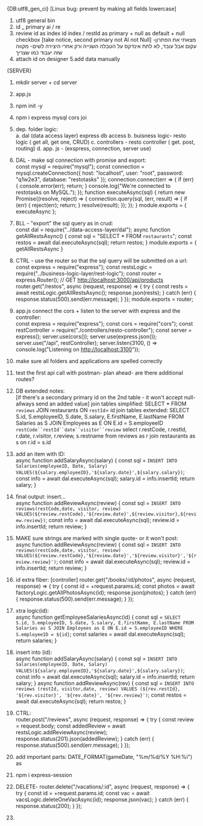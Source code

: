 {DB:utf8_gen_ci} [Linux bug: prevent by making all fields lowercase]

1. utf8 general bin
2. id _ primary ai / re
3. review id as index id index  / restId as primary + null as default + null checkbox [take notice, second primary not AI not Null] מצאתי את הפתרון- עקום אבל עובד, לא לתת אינדקס על הטבלה השנייה ורק אחרי היצירה לשים- מקווה שזה יעבוד כמו שצריך
4. attach id on designer 5.add data manually

{SERVER}

1. mkdir server + cd server
2. app.js
3. npm init -y
4. npm i express mysql cors joi
5. dep. folder logic:<br>
  a. dal (data access layer) express db access b. buisness logic- resto logic ( get all, get one, CRUD) c. controllers - resto controller ( get. post, routing) d. app. js - (exspress, connection, server use)
6. DAL - make sql connection with promise and export:<br>
  const mysql = require("mysql"); const connection = mysql.createConnection({ host: "localhost", user: "root", password: "q1w2e3", database: "restotasks" }); connection.connect(err => { if (err) {
  console.error(err);
   return;
   } console.log("We're connected to restotasks on MySQL."); }); function executeAsync(sql) { return new Promise((resolve, reject) => {
  connection.query(sql, (err, result) => {
       if (err) {
           reject(err);
           return;
       }
       resolve(result);
   });
   }); } module.exports = { executeAsync };
7. BLL - "export" the sql query as in crud:<br>
  const dal = require("../data-access-layer/dal"); async function getAllRestsAsync() { const sql = "SELECT * FROM `restaurants`"; const restos = await dal.executeAsync(sql); return restos; } module.exports = { getAllRestsAsync }
8. CTRL - use the router so that the sql query will be submitted on a url:<br>
  const express = require("express"); const restsLogic = require("../business-logic-layer/rest-logic"); const router = express.Router(); // GET <http://localhost:3000/api/products> router.get("/restos", async (request, response) => { try {
  const rests = await restsLogic.getAllRestsAsync();
   response.json(rests);
   } catch (err) {
  response.status(500).send(err.message);
   } }); module.exports = router;
9. app.js connect the cors + listen to the server with express and the controller:<br>
  const express = require("express"); const cors = require("cors"); const restController = require("./controllers/resto-controller"); const server = express(); server.use(cors()); server.use(express.json()); server.use("/api", restController); server.listen(3100, () => console.log("Listening on <http://localhost:3100>"));
10. make sure all folders and applications are spelled correctly
11. test the first api call with postman- plan ahead- are there additional routes?
12. DB extended notes:<br>
  [if there's a secondary primary id on the 2nd table - it won't accept null- allways send an added value] join tables simplified: SELECT * FROM `reviews` JOIN restaurants ON `restId`= id join tables extended: SELECT S.id, S.employeeID, S.date, S.salary, E.firstName, E.lastName
  FROM Salaries as S JOIN Employees as E
  ON E.id = S.employeeID
  `restCode``restId``date``visitor``review`
  select r.restCode, r.restId, r.date, r.visitor, r.review, s.restname
  from reviews as r join restaurants as s
  on r.id = s.id
13. add an item with ID:<br>
  async function addSalaryAsync(salary) { const sql = `INSERT INTO Salaries(employeeID, Date, Salary)
  VALUES(${salary.employeeID},'${salary.date}',${salary.salary})`;
  const info = await dal.executeAsync(sql); salary.id = info.insertId; return salary; }
14. final output: insert...<br>
  async function addReviewAsync(review) { const sql = `INSERT INTO reviews(restCode,date, visitor, review)
  VALUES(${review.restCode},'${review.date}',${review.visitor},${review.review})`;
  const info = await dal.executeAsync(sql); review.id = info.insertId; return review; }
15. MAKE sure strings are marked with single quote- or it won't post:<br>
  async function addReviewAsync(review) { const sql = `INSERT INTO reviews(restCode,date, visitor, review) VALUES(${review.restCode},'${review.date}','${review.visitor}','${review.review}')`; const info = await dal.executeAsync(sql); review.id = info.insertId; return review; }
16. id extra fiber: [controller] router.get("/books/:id/photos", async (request, response) => { try {
  const id = +request.params.id;
  const photos = await factoryLogic.getAllPhotosAsync(id);
  response.json(photos);
  } catch (err) {
  response.status(500).send(err.message);
  } });
17. xtra logic(id):<br>
  async function getEmployeeSalariesAsync(id) { const sql = `SELECT S.id, S.employeeID, S.date, S.salary, E.firstName, E.lastName
  FROM Salaries as S JOIN Employees as E
  ON E.id = S.employeeID
  WHERE S.employeeID = ${id}`;
  const salaries = await dal.executeAsync(sql); return salaries; }
18. insert into (id):<br>
  async function addSalaryAsync(salary) { const sql = `INSERT INTO Salaries(employeeID, Date, Salary)
  VALUES(${salary.employeeID},'${salary.date}',${salary.salary})`;
  const info = await dal.executeAsync(sql); salary.id = info.insertId; return salary; } async function addReviewAsync(rev) { const sql = `INSERT INTO reviews (restId, visitor,date, review) VALUES (${rev.restId}, '${rev.visitor}', '${rev.date}', '${rev.review}')`; const restos = await dal.executeAsync(sql); return restos; }
19. CTRL:<br>
  router.post("/reviews", async (request, response) => { try { const review = request.body; const addedReview = await restsLogic.addReviewAsync(review); response.status(201).json(addedReview); } catch (err) { response.status(500).send(err.message); } });  
20. add important parts:
DATE_FORMAT(gameDate, "%m/%d/%Y %H:%i") as
21.  npm i express-session

22. DELETE-
router.delete("/vacations/:id", async (request, response) => {
  try {
    const id = +request.params.id;
    const vac = await vacsLogic.deleteOneVacAsync(id);
    response.json(vac);
  } catch (err) {
    response.status(200);
  }
});

23.
